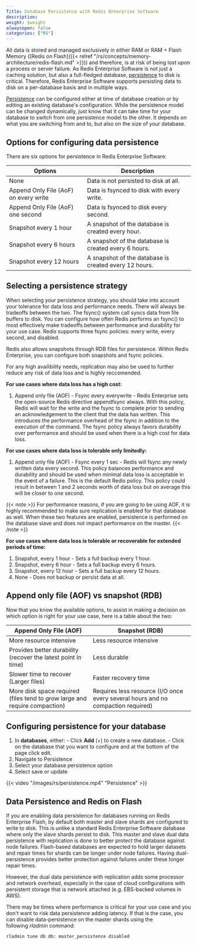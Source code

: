 ```yaml
---
Title: Database Persistence with Redis Enterprise Software
description:
weight: $weight
alwaysopen: false
categories: ["RS"]
---
```

All data is stored and managed exclusively in either RAM or RAM + Flash Memory ([Redis on
Flash]({{< relref "/rs/concepts/memory-architecture/redis-flash.md" >}})) and therefore, is at risk of being lost upon a process or server
failure. As Redis Enterprise Software is not just a caching solution, but also a full-fledged database, [persistence](https://redislabs.com/redis-enterprise/technology/durable-redis-2/) to disk
is critical. Therefore, Redis Enterprise Software supports persisting data to disk on a per-database basis and in multiple ways.

[Persistence](https://redislabs.com/redis-enterprise/technology/durable-redis-2/) can be configured either at time of database creation or by editing an existing
database's configuration. While the persistence model can be changed dynamically, just know that it can take time for your database to switch from one persistence model to the other. It depends on what you are switching from and to, but also on the size of your database.

## Options for configuring data persistence

There are six options for persistence in Redis Enterprise Software:

|  **Options** | **Description** |
|  ------ | ------ |
|  None | Data is not persisted to disk at all. |
|  Append Only File (AoF) on every write | Data is fsynced to disk with every write. |
|  Append Only File (AoF) one second | Data is fsynced to disk every second. |
|  Snapshot every 1 hour | A snapshot of the database is created every hour. |
|  Snapshot every 6 hours | A snapshot of the database is created every 6 hours. |
|  Snapshot every 12 hours | A snapshot of the database is created every 12 hours. |

## Selecting a persistence strategy

When selecting your persistence strategy, you should take into account your tolerance for data loss and performance needs. There will always be tradeoffs between the two.
The fsync() system call syncs data from file buffers to disk. You can configure how often Redis performs an fsync() to most effectively make tradeoffs between performance and durability for your use case.
Redis supports three fsync policies: every write, every second, and disabled. 

Redis also allows snapshots through RDB files for persistence. Within Redis Enterprise, you can configure both snapshots and fsync policies. 

For any high availibility needs, replication may also be used to further reduce any risk of data loss and is highly reccomended. 

**For use cases where data loss has a high cost:**

1. Append only file (AOF) - Fsync every everywrite - Redis Enterprise sets the open-source Redis directive appendfsync always.  With this policy, Redis will wait for the write and the fsync to complete prior to sending an acknowledgement to the client that the data has written. This introduces the performance overhead of the fsync in addition to the execution of the command. The fsync policy always favors durability over performance and should be used when there is a high cost for data loss.

**For use cases where data loss is tolerable only limitedly:**

1. Append only file (AOF) - Fsync every 1 sec - Redis will fsync any newly written data every second. This policy balances performance and durability and should be used when minimal data loss is acceptable in the event of a failure. This is the default Redis policy. This policy could result in between 1 and 2 seconds worth of data loss but on average this will be closer to one second.

{{< note >}}
For performance reasons, if you are going to be using AOF, it is highly recommended to make sure replication is enabled for that database as well. When these two features are enabled, persistence is
performed on the database slave and does not impact performance on the master.
{{< /note >}}

**For use cases where data loss is tolerable or recoverable for extended periods of time:**

1. Snapshot, every 1 hour - Sets a full backup every 1 hour.
1. Snapshot, every 6 hour - Sets a full backup every 6 hours.
1. Snapshot, every 12 hour - Sets a full backup every 12 hours.
1. None - Does not backup or persist data at all.

## Append only file (AOF) vs snapshot (RDB)

Now that you know the available options, to assist in making a decision
on which option is right for your use case, here is a table about the
two:

|  **Append Only File (AOF)** | **Snapshot (RDB)** |
|------------|-----------------|
|  More resource intensive | Less resource intensive |
|  Provides better durability (recover the latest point in time) | Less durable |
|  Slower time to recover (Larger files) | Faster recovery time |
|  More disk space required (files tend to grow large and require compaction) | Requires less resource (I/O once every several hours and no compaction required) |

## Configuring persistence for your database

1. In **databases**, either:
        - Click **Add** (+) to create a new database.
        - Click on the database that you want to configure and at the bottom of the page click edit.
1. Navigate to Persistence
1. Select your database persistence option
1. Select save or update

{{< video "/images/rs/persistence.mp4" "Persistence" >}}

## Data Persistence and Redis on Flash

If you are enabling data persistence for databases running on Redis
Enterprise Flash, by default both master and slave shards are
configured to write to disk. This is unlike a standard Redis Enterprise
Software database where only the slave shards persist to disk. This
master and slave dual data persistence with replication is done to
better protect the database against node failures. Flash-based databases
are expected to hold larger datasets and repair times for shards can
be longer under node failures. Having dual-persistence provides better
protection against failures under these longer repair times.

However, the dual data persistence with replication adds some processor
and network overhead, especially in the case of cloud configurations
with persistent storage that is network attached (e.g. EBS-backed
volumes in AWS).

There may be times where performance is critical for your use case and
you don't want to risk data persistence adding latency. If that is the
case, you can disable data-persistence on the master shards using the
following *rladmin* command:

```sh
rladmin tune db db: master_persistence disabled
```
